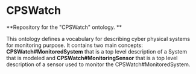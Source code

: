 # CPSWatch
**Repository for the "CPSWatch" ontology. **

This ontology defines a vocabulary for describing cyber physical systems for monitoring purpose. It contains two main concepts: **CPSWatch#MonitoredSystem** that is a top level description of a System that is modeled and **CPSWatch#MonitoringSensor** that is a top level description of a sensor used to monitor the CPSWatch#MonitoredSystem.
